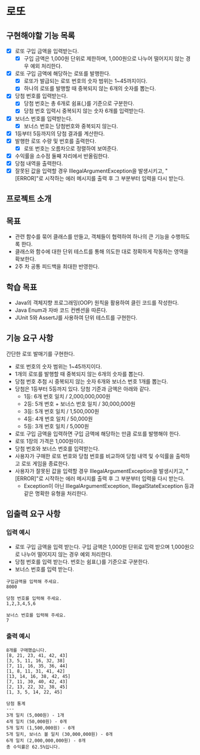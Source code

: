 # 로또

## 구현해야할 기능 목록

- [x] 로또 구입 금액을 입력받는다.
    - [x] 구입 금액은 1,000원 단위로 제한하며, 1,000원으로 나누어 떨어지지 않는 경우 예외 처리한다.
- [x] 로또 구입 금액에 해당하는 로또를 발행한다.
    - [x] 로또가 발급되는 로또 번호의 숫자 범위는 1~45까지이다.
    - [x] 하나의 로또를 발행할 때 중복되지 않는 6개의 숫자를 뽑는다.
- [x] 당첨 번호를 입력받는다.
    - [x] 당첨 번호는 총 6개로 쉼표(,)를 기준으로 구분한다.
    - [x] 당첨 번호 입력시 중복되지 않는 숫자 6개를 입력받는다.
- [x] 보너스 번호를 입력받는다.
    - [x] 보너스 번호는 당첨번호와 중복되지 않는다.
- [x] 1등부터 5등까지의 당첨 결과를 계산한다.
- [x] 발행한 로또 수량 및 번호를 출력한다.
    - [x] 로또 번호는 오름차으로 정렬하여 보여준다.
- [x] 수익률을 소수점 둘째 자리에서 반올림한다.
- [x] 당첨 내역을 출력한다.
- [x] 잘못된 값을 입력할 경우 IllegalArgumentException을 발생시키고, "[ERROR]"로 시작하는 에러 메시지를 출력 후 그 부분부터 입력을 다시 받는다.

## 프로젝트 소개

## 목표

- 관련 함수를 묶어 클래스를 만들고, 객체들이 협력하여 하나의 큰 기능을 수행하도록 한다.
- 클래스와 함수에 대한 단위 테스트를 통해 의도한 대로 정확하게 작동하는 영역을 확보한다.
- 2주 차 공통 피드백을 최대한 반영한다.

## 학습 목표

- Java의 객체지향 프로그래밍(OOP) 원칙을 활용하여 클린 코드를 작성한다.
- Java Enum과 자바 코드 컨벤션을 따른다.
- JUnit 5와 AssertJ를 사용하여 단위 테스트를 구현한다.

## 기능 요구 사항

간단한 로또 발매기를 구현한다.

- 로또 번호의 숫자 범위는 1~45까지이다.
- 1개의 로또를 발행할 때 중복되지 않는 6개의 숫자를 뽑는다.
- 당첨 번호 추첨 시 중복되지 않는 숫자 6개와 보너스 번호 1개를 뽑는다.
- 당첨은 1등부터 5등까지 있다. 당첨 기준과 금액은 아래와 같다.
    - 1등: 6개 번호 일치 / 2,000,000,000원
    - 2등: 5개 번호 + 보너스 번호 일치 / 30,000,000원
    - 3등: 5개 번호 일치 / 1,500,000원
    - 4등: 4개 번호 일치 / 50,000원
    - 5등: 3개 번호 일치 / 5,000원
- 로또 구입 금액을 입력하면 구입 금액에 해당하는 만큼 로또를 발행해야 한다.
- 로또 1장의 가격은 1,000원이다.
- 당첨 번호와 보너스 번호를 입력받는다.
- 사용자가 구매한 로또 번호와 당첨 번호를 비교하여 당첨 내역 및 수익률을 출력하고 로또 게임을 종료한다.
- 사용자가 잘못된 값을 입력할 경우 IllegalArgumentException을 발생시키고, "[ERROR]"로 시작하는 에러 메시지를 출력 후 그 부분부터 입력을 다시 받는다.
    - Exception이 아닌 IllegalArgumentException, IllegalStateException 등과 같은 명확한 유형을 처리한다.

## 입출력 요구 사항

### 입력 예시
- 로또 구입 금액을 입력 받는다. 구입 금액은 1,000원 단위로 입력 받으며 1,000원으로 나누어 떨어지지 않는 경우 예외 처리한다.
- 당첨 번호를 입력 받는다. 번호는 쉼표(,)를 기준으로 구분한다.
- 보너스 번호를 입력 받는다.

```
구입금액을 입력해 주세요.
8000

당첨 번호를 입력해 주세요.
1,2,3,4,5,6

보너스 번호를 입력해 주세요.
7
```

### 출력 예시

```
8개를 구매했습니다.
[8, 21, 23, 41, 42, 43]
[3, 5, 11, 16, 32, 38]
[7, 11, 16, 35, 36, 44]
[1, 8, 11, 31, 41, 42]
[13, 14, 16, 38, 42, 45]
[7, 11, 30, 40, 42, 43]
[2, 13, 22, 32, 38, 45]
[1, 3, 5, 14, 22, 45]

당첨 통계
---
3개 일치 (5,000원) - 1개
4개 일치 (50,000원) - 0개
5개 일치 (1,500,000원) - 0개
5개 일치, 보너스 볼 일치 (30,000,000원) - 0개
6개 일치 (2,000,000,000원) - 0개
총 수익률은 62.5%입니다.
```
